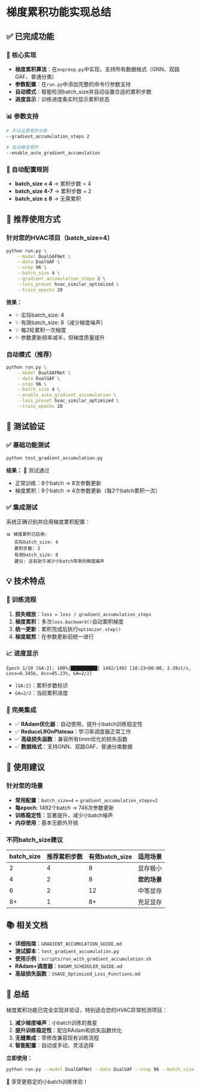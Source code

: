 # 梯度累积功能实现总结

## ✅ 已完成功能

### 🔧 核心实现
- **梯度累积算法**：在`exp/exp.py`中实现，支持所有数据格式（GNN、双路GAF、普通分类）
- **参数配置**：在`run.py`中添加完整的命令行参数支持
- **自动模式**：智能检测batch_size并自动设置合适的累积步数
- **进度显示**：训练进度条实时显示累积状态

### 📊 参数支持
```bash
# 手动设置累积步数
--gradient_accumulation_steps 2

# 自动梯度累积
--enable_auto_gradient_accumulation
```

### 🎯 自动配置规则
- **batch_size < 4** → 累积步数 = 4
- **batch_size 4-7** → 累积步数 = 2  
- **batch_size ≥ 8** → 无需累积

## 🚀 推荐使用方式

### 针对您的HVAC项目（batch_size=4）
```bash
python run.py \
    --model DualGAFNet \
    --data DualGAF \
    --step 96 \
    --batch_size 4 \
    --gradient_accumulation_steps 2 \
    --loss_preset hvac_similar_optimized \
    --train_epochs 20
```

**效果：**
- ✨ 实际batch_size: 4
- ✨ 有效batch_size: 8（减少梯度噪声）
- ✨ 每2轮累积一次梯度
- ✨ 参数更新频率减半，但梯度质量提升

### 自动模式（推荐）
```bash
python run.py \
    --model DualGAFNet \
    --data DualGAF \
    --step 96 \
    --batch_size 4 \
    --enable_auto_gradient_accumulation \
    --loss_preset hvac_similar_optimized \
    --train_epochs 20
```

## 🧪 测试验证

### ✅ 基础功能测试
```bash
python test_gradient_accumulation.py
```
**结果：** 🎉 测试通过
- 正常训练：8个batch → 8次参数更新
- 梯度累积：8个batch → 4次参数更新（每2个batch累积一次）

### ✅ 集成测试
系统正确识别并应用梯度累积配置：
```
📊 梯度累积已启用:
   实际batch_size: 4
   累积步数: 2
   有效batch_size: 8
   建议: 这有助于减少小batch带来的梯度噪声
```

## 💡 技术特点

### 🔄 训练流程
1. **损失缩放**：`loss = loss / gradient_accumulation_steps`
2. **梯度累积**：多次`loss.backward()`自动累积梯度
3. **统一更新**：累积完成后执行`optimizer.step()`
4. **梯度裁剪**：在参数更新前统一进行

### 📈 进度显示
```
Epoch 1/20 [GA:2]: 100%|██████████| 1492/1492 [10:23<00:00, 2.39it/s, Loss=0.3456, Acc=85.23%, GA=2/2]
```
- `[GA:2]`：累积步数标识
- `GA=2/2`：当前累积进度

### 🔗 完美集成
- ✅ **RAdam优化器**：自动使用，提升小batch训练稳定性
- ✅ **ReduceLROnPlateau**：学习率调度器正常工作
- ✅ **高级损失函数**：兼容所有timm优化的损失函数
- ✅ **数据格式**：支持GNN、双路GAF、普通分类数据

## 🎯 使用建议

### 针对您的场景
- **常用配置**：`batch_size=4` + `gradient_accumulation_steps=2`
- **每epoch**: 1492个batch → 746次参数更新
- **训练稳定性**：显著提升，减少小batch噪声
- **内存使用**：基本无额外开销

### 不同batch_size建议
| batch_size | 推荐累积步数 | 有效batch_size | 适用场景 |
|------------|-------------|----------------|----------|
| 2 | 4 | 8 | 显存极小 |
| 4 | 2 | 8 | **您的场景** |
| 6 | 2 | 12 | 中等显存 |
| 8+ | 1 | 8+ | 充足显存 |

## 📚 相关文档

- **详细指南**：`GRADIENT_ACCUMULATION_GUIDE.md`
- **测试脚本**：`test_gradient_accumulation.py`
- **使用示例**：`scripts/run_with_gradient_accumulation.sh`
- **RAdam+调度器**：`RADAM_SCHEDULER_GUIDE.md`
- **高级损失函数**：`USAGE_Optimized_Loss_Functions.md`

## 🏁 总结

梯度累积功能已完全实现并验证，特别适合您的HVAC异常检测项目：

1. **减少梯度噪声**：小batch训练的救星
2. **提升训练稳定性**：配合RAdam和损失函数优化
3. **无缝集成**：零修改兼容现有训练流程
4. **智能配置**：自动或手动，灵活选择

**立即使用：**
```bash
python run.py --model DualGAFNet --data DualGAF --step 96 --batch_size 4 --gradient_accumulation_steps 2 --loss_preset hvac_similar_optimized
```

🎉 享受更稳定的小batch训练体验！ 